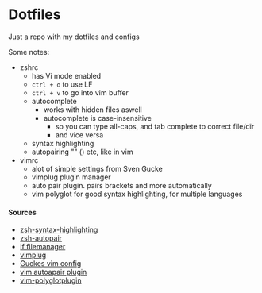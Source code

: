 # Dotfiles

Just a repo with my dotfiles and configs

Some notes:

* zshrc
	* has Vi mode enabled
	* `ctrl + o` to use LF
	* `ctrl + v` to go into vim buffer
	* autocomplete
		* works with hidden files aswell
		* autocomplete is case-insensitive
			* so you can type all-caps, and tab complete to correct file/dir
			* and vice versa
	* syntax highlighting
	* autopairing "" () etc, like in vim
* vimrc
	* alot of simple settings from Sven Gucke
	* vimplug plugin manager
	* auto pair plugin. pairs brackets and more automatically
	* vim polyglot for good syntax highlighting, for multiple languages	

#### Sources
* [zsh-syntax-highlighting](https://github.com/zsh-users/zsh-syntax-highlighting)
* [zsh-autopair](https://github.com/hlissner/zsh-autopair)
* [lf filemanager](https://github.com/gokcehan/lf)
* [vimplug](https://github.com/junegunn/vim-plug)
* [Guckes vim config](http://www.guckes.net/vim/setup.html)
* [vim autoapair plugin](https://github.com/jiangmiao/auto-pairs)
* [vim-polyglotplugin](https://github.com/sheerun/vim-polyglot)
